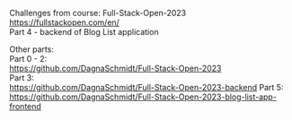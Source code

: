 Challenges from course: Full-Stack-Open-2023 </br>
https://fullstackopen.com/en/  </br>
Part 4 - backend of Blog List application 

Other parts:</br>
Part 0 - 2:</br>
https://github.com/DagnaSchmidt/Full-Stack-Open-2023</br>
Part 3:</br>
https://github.com/DagnaSchmidt/Full-Stack-Open-2023-backend
Part 5:</br>
https://github.com/DagnaSchmidt/Full-Stack-Open-2023-blog-list-app-frontend
